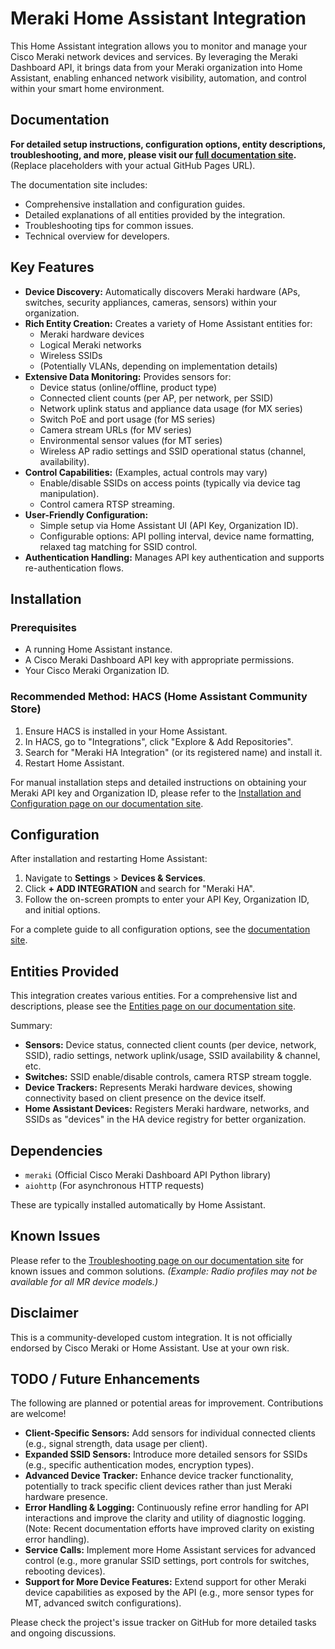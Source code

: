# Meraki Home Assistant Integration

This Home Assistant integration allows you to monitor and manage your Cisco Meraki network devices and services. By leveraging the Meraki Dashboard API, it brings data from your Meraki organization into Home Assistant, enabling enhanced network visibility, automation, and control within your smart home environment.

## Documentation

**For detailed setup instructions, configuration options, entity descriptions, troubleshooting, and more, please visit our [full documentation site](https://YOUR_USER_OR_ORG.github.io/YOUR_REPO_NAME/).** (Replace placeholders with your actual GitHub Pages URL).

The documentation site includes:
*   Comprehensive installation and configuration guides.
*   Detailed explanations of all entities provided by the integration.
*   Troubleshooting tips for common issues.
*   Technical overview for developers.

## Key Features

*   **Device Discovery:** Automatically discovers Meraki hardware (APs, switches, security appliances, cameras, sensors) within your organization.
*   **Rich Entity Creation:** Creates a variety of Home Assistant entities for:
    *   Meraki hardware devices
    *   Logical Meraki networks
    *   Wireless SSIDs
    *   (Potentially VLANs, depending on implementation details)
*   **Extensive Data Monitoring:** Provides sensors for:
    *   Device status (online/offline, product type)
    *   Connected client counts (per AP, per network, per SSID)
    *   Network uplink status and appliance data usage (for MX series)
    *   Switch PoE and port usage (for MS series)
    *   Camera stream URLs (for MV series)
    *   Environmental sensor values (for MT series)
    *   Wireless AP radio settings and SSID operational status (channel, availability).
*   **Control Capabilities:** (Examples, actual controls may vary)
    *   Enable/disable SSIDs on access points (typically via device tag manipulation).
    *   Control camera RTSP streaming.
*   **User-Friendly Configuration:**
    *   Simple setup via Home Assistant UI (API Key, Organization ID).
    *   Configurable options: API polling interval, device name formatting, relaxed tag matching for SSID control.
*   **Authentication Handling:** Manages API key authentication and supports re-authentication flows.

## Installation

### Prerequisites

*   A running Home Assistant instance.
*   A Cisco Meraki Dashboard API key with appropriate permissions.
*   Your Cisco Meraki Organization ID.

### Recommended Method: HACS (Home Assistant Community Store)

1.  Ensure HACS is installed in your Home Assistant.
2.  In HACS, go to "Integrations", click "Explore & Add Repositories".
3.  Search for "Meraki HA Integration" (or its registered name) and install it.
4.  Restart Home Assistant.

For manual installation steps and detailed instructions on obtaining your Meraki API key and Organization ID, please refer to the [Installation and Configuration page on our documentation site](https://YOUR_USER_OR_ORG.github.io/YOUR_REPO_NAME/configuration/).

## Configuration

After installation and restarting Home Assistant:

1.  Navigate to **Settings** > **Devices & Services**.
2.  Click **+ ADD INTEGRATION** and search for "Meraki HA".
3.  Follow the on-screen prompts to enter your API Key, Organization ID, and initial options.

For a complete guide to all configuration options, see the [documentation site](https://YOUR_USER_OR_ORG.github.io/YOUR_REPO_NAME/configuration/).

## Entities Provided

This integration creates various entities. For a comprehensive list and descriptions, please see the [Entities page on our documentation site](https://YOUR_USER_OR_ORG.github.io/YOUR_REPO_NAME/entities/).

Summary:
*   **Sensors:** Device status, connected client counts (per device, network, SSID), radio settings, network uplink/usage, SSID availability & channel, etc.
*   **Switches:** SSID enable/disable controls, camera RTSP stream toggle.
*   **Device Trackers:** Represents Meraki hardware devices, showing connectivity based on client presence on the device itself.
*   **Home Assistant Devices:** Registers Meraki hardware, networks, and SSIDs as "devices" in the HA device registry for better organization.

## Dependencies

*   `meraki` (Official Cisco Meraki Dashboard API Python library)
*   `aiohttp` (For asynchronous HTTP requests)

These are typically installed automatically by Home Assistant.

## Known Issues

Please refer to the [Troubleshooting page on our documentation site](https://YOUR_USER_OR_ORG.github.io/YOUR_REPO_NAME/troubleshooting/) for known issues and common solutions.
*(Example: Radio profiles may not be available for all MR device models.)*

## Disclaimer

This is a community-developed custom integration. It is not officially endorsed by Cisco Meraki or Home Assistant. Use at your own risk.

## TODO / Future Enhancements

The following are planned or potential areas for improvement. Contributions are welcome!

*   **Client-Specific Sensors:** Add sensors for individual connected clients (e.g., signal strength, data usage per client).
*   **Expanded SSID Sensors:** Introduce more detailed sensors for SSIDs (e.g., specific authentication modes, encryption types).
*   **Advanced Device Tracker:** Enhance device tracker functionality, potentially to track specific client devices rather than just Meraki hardware presence.
*   **Error Handling & Logging:** Continuously refine error handling for API interactions and improve the clarity and utility of diagnostic logging. (Note: Recent documentation efforts have improved clarity on existing error handling).
*   **Service Calls:** Implement more Home Assistant services for advanced control (e.g., more granular SSID settings, port controls for switches, rebooting devices).
*   **Support for More Device Features:** Extend support for other Meraki device capabilities as exposed by the API (e.g., more sensor types for MT, advanced switch configurations).

Please check the project's issue tracker on GitHub for more detailed tasks and ongoing discussions.
